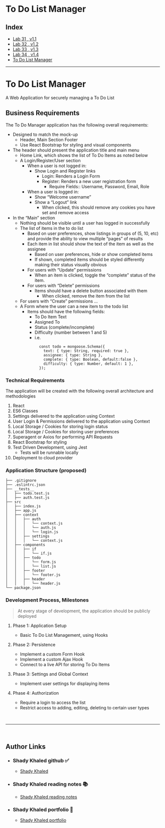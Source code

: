 # To Do List Manager

## Index

- [Lab 31 , v1.1](./public/assets/labVersions/lab26.md)
- [Lab 32 , v1.2](./public/assets/labVersions/lab27.md)
- [Lab 33 , v1.3](./public/assets/labVersions/lab28.md)
- [Lab 34 , v1.4](./public/assets/labVersions/lab29.md)
- [To Do List Manager](#To-Do-List-Manager)

---

# To Do List Manager

A Web Application for securely managing a To Do List

## Business Requirements

The To Do Manager application has the following overall requirements:

- Designed to match the mock-up
  - Header, Main Section Footer
  - Use React Bootstrap for styling and visual components
- The header should present the application title and main menu
  - Home Link, which shows the list of To Do Items as noted below
  - A Login/Register/User section
    - When a user is not logged in:
      - Show Login and Register links
        - Login: Renders a Login Form
        - Register: Renders a new user registration form
          - Require Fields:: Username, Password, Email, Role
    - When a user is logged in:
      - Show “Welcome username”
      - Show a “Logout” link
        - When clicked, this should remove any cookies you have set and remove access
- In the “Main” section
  - Nothing should be visible until a user has logged in successfully
  - The list of items in the to do list
    - Based on user preferences, show listings in groups of (5, 10, etc) and provide the ability to view multiple “pages” of results
    - Each item in list should show the text of the item as well as the assignee
      - Based on user preferences, hide or show completed items
      - If shown, completed items should be styled differently making their status visually obvious
    - For users with “Update” permissions
      - When an item is clicked, toggle the “complete” status of the item.
    - For users with “Delete” permissions
      - Items should have a delete button associated with them
        - When clicked, remove the item from the list
  - For users with “Create” permissions …
  - A Form where the user can a new item to the todo list
    - Items should have the following fields:
      - To Do Item Text
      - Assigned To
      - Status (complete/incomplete)
      - Difficulty (number between 1 and 5)
      - i.e.
        ```
          const todo = mongoose.Schema({
            text: { type: String, required: true },
            assignee: { type: String },
            complete: { type: Boolean, default:false },
            difficulty: { type: Number, default: 1 },
          });
        ```

### Technical Requirements

The application will be created with the following overall architecture and methodologies

1. React
1. ES6 Classes
1. Settings delivered to the application using Context
1. User Login & Permissions delivered to the application using Context
1. Local Storage / Cookies for storing login status
1. Local Storage / Cookies for storing user preferences
1. Superagent or Axios for performing API Requests
1. React Bootstrap for styling
1. Test Driven Development, using Jest
    - Tests will be runnable locally
1. Deployment to cloud provider

### Application Structure (proposed)

```
├── .gitignore
├── .eslintrc.json
├── __tests__
│   ├── todo.test.js
│   ├── auth.test.js
├── src
│   ├── index.js
│   ├── app.js
│   ├── context
│   │   ├── auth
│   │   │   └── context.js
│   │   │   └── auth.js
│   │   │   └── login.js
│   │   ├── settings
│   │   │   └── context.js
│   ├── components
│   │   ├── if
│   │   │   └── if.js
│   │   ├── todo
│   │   │   └── form.js
│   │   │   └── list.js
│   │   ├── footer
│   │   │   └── footer.js
│   │   ├── header
│   │   │   └── header.js
└── package.json
```

### Development Process, Milestones

>At every stage of development, the application should be publicly deployed

1. Phase 1: Application Setup
    - Basic To Do List Management, using Hooks

1. Phase 2: Persistence
    - Implement a custom Form Hook
    - Implement a custom Ajax Hook
    - Connect to a live API for storing To Do Items

1. Phase 3: Settings and Global Context
    - Implement user settings for displaying items

1. Phase 4: Authorization
    - Require a login to access the list
    - Restrict access to adding, editing, deleting to certain user types
    
<br>

---
<br>

## Author Links

- ### Shady Khaled github ✅

  - [Shady Khaled](https://github.com/shadykh)

- ### Shady Khaled reading notes 📚

  - [Shady Khaled reading notes](https://shadykh.github.io/reading-notes/)

- ### Shady Khaled portfolio 💬

  - [Shady Khaled portfolio](https://portfolio-shady.herokuapp.com/)
